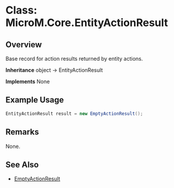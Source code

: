 # Class: MicroM.Core.EntityActionResult
## Overview
Base record for action results returned by entity actions.

**Inheritance**
object -> EntityActionResult

**Implements**
None

## Example Usage
```csharp
EntityActionResult result = new EmptyActionResult();
```
## Remarks
None.

## See Also
- [EmptyActionResult](../EmptyActionResult/index.md)
